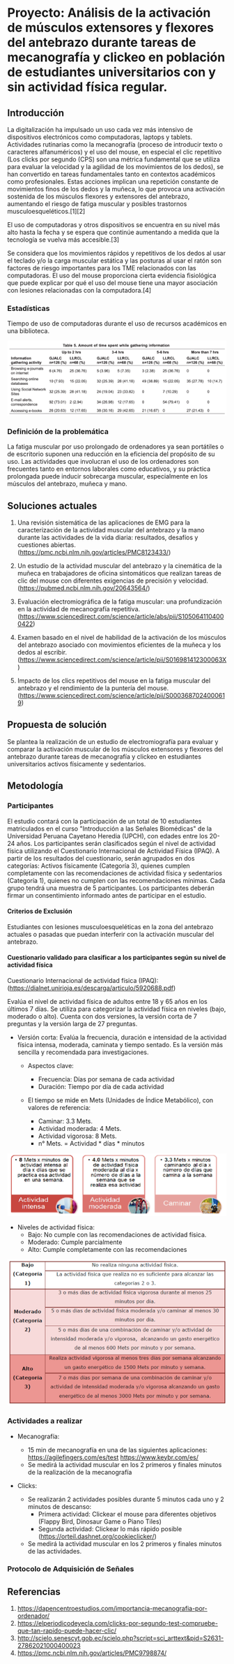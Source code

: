 # **Proyecto: Análisis de la activación de músculos extensores y flexores del antebrazo durante tareas de mecanografía y clickeo en población de estudiantes universitarios con y sin actividad física regular.**

## **Introducción**
La digitalización ha impulsado un uso cada vez más intensivo de dispositivos electrónicos como computadoras, laptops y tablets. Actividades rutinarias como la mecanografía (proceso de introducir texto o caracteres alfanuméricos) y el uso del mouse, en especial el clic repetitivo (Los clicks por segundo (CPS) son una métrica fundamental que se utiliza para evaluar la velocidad y la agilidad de los movimientos de los dedos), se han convertido en tareas fundamentales tanto en contextos académicos como profesionales. Estas acciones implican una repetición constante de movimientos finos de los dedos y la muñeca, lo que provoca una activación sostenida de los músculos flexores y extensores del antebrazo, aumentando el riesgo de fatiga muscular y posibles trastornos musculoesqueléticos.[1][2]

El uso de computadoras y otros dispositivos se encuentra en su nivel más alto hasta la fecha y se espera que continúe aumentando a medida que la tecnología se vuelva más accesible.[3]

Se considera que los movimientos rápidos y repetitivos de los dedos al usar el teclado y/o la carga muscular estática y las posturas al usar el ratón son factores de riesgo importantes para los TME relacionados con las computadoras. El uso del mouse proporciona cierta evidencia fisiológica que puede explicar por qué el uso del mouse tiene una mayor asociación con lesiones relacionadas con la computadora.[4]

### **Estadísticas**
Tiempo de uso de computadoras durante el uso de recursos académicos en una biblioteca.

![](imagenes/img_1.png)

### **Definición de la problemática**
La fatiga muscular por uso prolongado de ordenadores ya sean portátiles o de escritorio suponen una reducción en la eficiencia del propósito de su uso. Las actividades que involucran el uso de los ordenadores son frecuentes tanto en entornos laborales como educativos, y su práctica prolongada puede inducir sobrecarga muscular, especialmente en los músculos del antebrazo, muñeca y mano.

## **Soluciones actuales**

1. Una revisión sistemática de las aplicaciones de EMG para la caracterización de la actividad muscular del antebrazo y la mano durante las actividades de la vida diaria: resultados, desafíos y cuestiones abiertas. (https://pmc.ncbi.nlm.nih.gov/articles/PMC8123433/)

2. Un estudio de la actividad muscular del antebrazo y la cinemática de la muñeca en trabajadores de oficina sintomáticos que realizan tareas de clic del mouse con diferentes exigencias de precisión y velocidad. (https://pubmed.ncbi.nlm.nih.gov/20643564/)

3. Evaluación electromiográfica de la fatiga muscular: una profundización en la actividad de mecanografía repetitiva. (https://www.sciencedirect.com/science/article/abs/pii/S1050641104000422)

4. Examen basado en el nivel de habilidad de la activación de los músculos del antebrazo asociado con movimientos eficientes de la muñeca y los dedos al escribir. (https://www.sciencedirect.com/science/article/pii/S016981412300063X)

5. Impacto de los clics repetitivos del mouse en la fatiga muscular del antebrazo y el rendimiento de la puntería del mouse. (https://www.sciencedirect.com/science/article/pii/S0003687024000619)

## **Propuesta de solución**
Se plantea la realización de un estudio de electromiografía para evaluar y comparar la activación muscular de los músculos extensores y flexores del antebrazo durante tareas de mecanografía y clickeo en estudiantes universitarios activos físicamente y sedentarios.

## **Metodología**
### **Participantes**
El estudio contará con la participación de un total de 10 estudiantes matriculados en el curso "Introducción a las Señales Biomédicas" de la Universidad Peruana Cayetano Heredia (UPCH), con edades entre los 20-24 años. Los participantes serán clasificados según el nivel de actividad física utilizando el Cuestionario Internacional de Actividad Física (IPAQ). A partir de los resultados del cuestionario, serán agrupados en dos categorías: Activos físicamente (Categoría 3), quienes cumplen completamente con las recomendaciones de actividad física y sedentarios (Categoría 1), quienes no cumplen con las recomendaciones mínimas. Cada grupo tendrá una muestra de 5 participantes. 
Los participantes deberán firmar un consentimiento informado antes de participar en el estudio.

#### **Criterios de Exclusión**
Estudiantes con lesiones musculoesqueléticas en la zona del antebrazo actuales o pasadas que puedan interferir con la activación muscular del antebrazo.

#### **Cuestionario validado para clasificar a los participantes según su nivel de actividad física**

Cuestionario Internacional de actividad física (IPAQ): (https://dialnet.unirioja.es/descarga/articulo/5920688.pdf)

Evalúa el nivel de actividad física de adultos entre 18 y 65 años en los últimos 7 días. Se utiliza para categorizar la actividad física en niveles (bajo, moderado o alto). Cuenta con dos versiones, la versión corta de 7 preguntas y la versión larga de 27 preguntas.

- Versión corta: Evalúa la frecuencia, duración e intensidad de la actividad física intensa, moderada, caminata y tiempo sentado. Es la versión más sencilla y recomendada para investigaciones.
  - Aspectos clave:
    - Frecuencia: Días por semana de cada actividad
    - Duración: Tiempo por día de cada actividad
  
  - El tiempo se mide en Mets (Unidades de Índice Metabólico), con valores de referencia:
    - Caminar: 3.3 Mets.
    - Actividad moderada: 4 Mets.
    - Actividad vigorosa: 8 Mets.
    - n° Mets. = Actividad * días * minutos 

![](imagenes/img_2.png)

  - Niveles de actividad física:
    - Bajo: No cumple con las recomendaciones de actividad física.
    - Moderado: Cumple parcialmente
    - Alto: Cumple completamente con las recomendaciones

![](imagenes/img_3.png)

### **Actividades a realizar**

- Mecanografía:
  - 15 min de mecanografía en una de las siguientes aplicaciones: https://agilefingers.com/es/test
  https://www.keybr.com/es/ 
  - Se medirá la actividad muscular en los 2 primeros y finales minutos de la realización de la mecanografía

- Clicks:
  - Se realizarán 2 actividades posibles durante 5 minutos cada uno y 2 minutos de descanso:
    - Primera actividad: Clickear el mouse para diferentes objetivos (Flappy Bird, Dinosaur Game o Piano Tiles)
    - Segunda actividad:  Clickear lo más rápido posible (https://orteil.dashnet.org/cookieclicker/) 
  - Se medirá la actividad muscular en los 2 primeros y finales minutos de las actividades.


### **Protocolo de Adquisición de Señales**

## **Referencias**

1. https://dapencentroestudios.com/importancia-mecanografia-por-ordenador/
2. https://elperiodicodeyecla.com/clicks-por-segundo-test-compruebe-que-tan-rapido-puede-hacer-clic/
3. http://scielo.senescyt.gob.ec/scielo.php?script=sci_arttext&pid=S2631-27862021000400023
4. https://pmc.ncbi.nlm.nih.gov/articles/PMC9798874/

